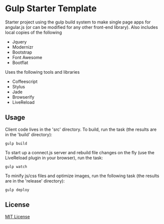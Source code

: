 # Gulp Starter Template

Starter project using the gulp build system to make single page apps for angular.js (or can be modified for any other front-end library).  Also includes local copies of the following
- Jquery
- Modernizr
- Bootstrap
- Font Awesome
- Bootflat

Uses the following tools and libraries
- Coffeescript
- Stylus
- Jade
- Browserify
- LiveReload

## Usage

Client code lives in the 'src' directory.  To build, run the task (the results are in the 'build' directory):

```shell
gulp build
```

To start up a connect.js server and rebuild file changes on the fly (use the LiveReload plugin in your browser), run the task:

```shell
gulp watch
```

To minify js/css files and optimize images, run the following task (the results are in the 'release' directory):

```shell
gulp deploy
```

## License

[MIT License](http://en.wikipedia.org/wiki/MIT_License)